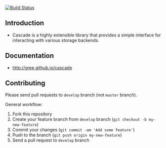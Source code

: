 [![Build Status](https://secure.travis-ci.org/gree/cascade.png)](http://travis-ci.org/gree/cascade)

Introduction
-------------

* Cascade is a highly extensible library that provides a simple interface for interacting with various storage backends.

Documentation
-------------

* http://gree.github.io/cascade

Contributing
------------

Please send pull requests to `develop` branch (not `master` branch).

General workflow:

1. Fork this repository
1. Create your feature branch from `develop` branch (`git checkout -b my-new-feature`)
1. Commit your changes (`git commit -am 'Add some feature'`)
1. Push to the branch (`git push origin my-new-feature`)
1. Send a pull request to `develop` branch

